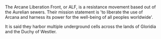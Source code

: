The Arcane Liberation Front, or ALF, is a resistance movement based out of the Aurelian sewers. Their mission statement is 'to liberate the use of Arcana and harness its power for the well-being of all peoples worldwide'.

It is said they harbor multiple underground cells across the lands of Gloridia and the Duchy of Westler.